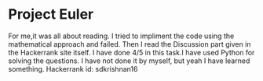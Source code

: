 # Project Euler
For me,it was all about reading. I tried to impliment the code using the mathematical approach and failed. Then I read the Discussion part given in the Hackerrank site itself. I have done 4/5 in this task.I have used Python for solving the questions. I have not done it by myself, but yeah I have learned something.
Hackerrank id: sdkrishnan16
